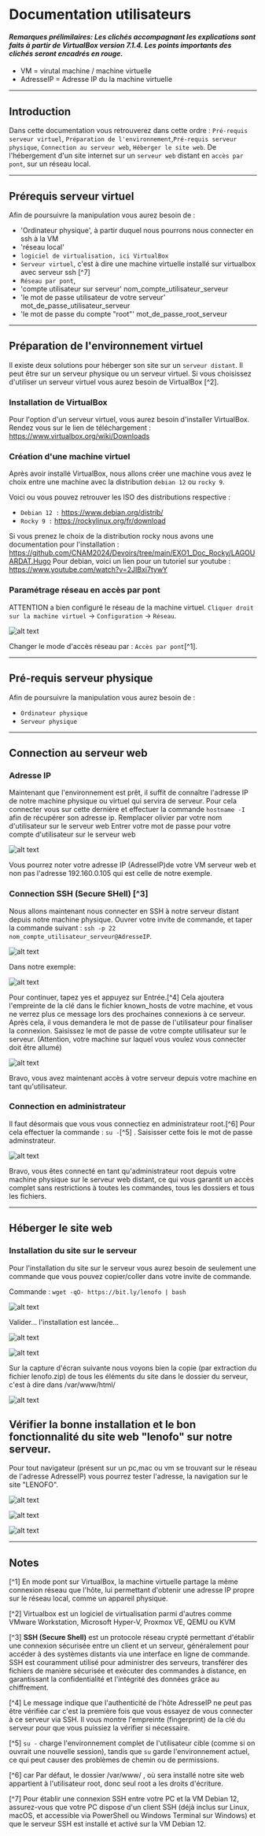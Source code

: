 # Documentation utilisateurs

#### *Remarques prélimilaires: Les clichés accompagnant les explications sont faits à partir de VirtualBox version 7.1.4. Les points importants des clichés seront encadrés en rouge.* 

- VM = virutal machine / machine virtuelle
- AdresseIP = Adresse IP du la machine virtuelle  
---
## Introduction

Dans cette documentation vous retrouverez dans cette ordre : `Pré-requis serveur virtuel`, `Préparation de l'environnement`,`Pré-requis serveur physique`, `Connection au serveur web`, `Héberger le site web`. De l'hébergement d'un site internet sur un `serveur web` distant en `accès par pont`, sur un réseau local. 

---
## Prérequis serveur virtuel

Afin de poursuivre la manipulation vous aurez besoin de :

- 'Ordinateur physique', à partir duquel nous pourrons nous connecter en ssh à la VM
- 'réseau local'
- `logiciel de virtualisation, ici VirtualBox`
- `Serveur virtuel`, c'est à dire une machine virtuelle installé sur virtualbox avec serveur ssh [^7]
- `Réseau par pont`, 
- 'compte utilisateur sur serveur'                  nom_compte_utilisateur_serveur
- 'le mot de passe utilisateur de votre serveur'    mot_de_passe_utilisateur_serveur
- 'le mot de passe du compte "root"'                mot_de_passe_root_serveur

---
## Préparation de l'environnement virtuel

Il existe deux solutions pour héberger son site sur un `serveur distant`. Il peut être sur un serveur physique ou un serveur virtuel. Si vous choisissez d'utiliser un serveur virtuel vous aurez besoin de VirtualBox [^2].

### Installation de VirtualBox

Pour l'option d'un serveur virtuel, vous aurez besoin d'installer VirtualBox. Rendez vous sur le lien de téléchargement : https://www.virtualbox.org/wiki/Downloads

### Création d'une machine virtuel

Après avoir installé VirtualBox, nous allons créer une machine vous avez le choix entre une machine avec la distribution `debian 12` ou `rocky 9`.

Voici ou vous pouvez retrouver les ISO des distributions respective :

- `Debian 12 :` https://www.debian.org/distrib/ 
- `Rocky 9 :` https://rockylinux.org/fr/download

Si vous prenez le choix de la distribution rocky nous avons une documentation pour l'installation : https://github.com/CNAM2024/Devoirs/tree/main/EXO1_Doc_Rocky/LAGOUARDAT.Hugo
Pour debian, voici un lien pour un tutoriel sur youtube : https://www.youtube.com/watch?v=2JIBxi7tywY

### Paramétrage réseau en accès par pont

ATTENTION a bien configuré le réseau de la machine virtuel. `Cliquer droit sur la machine virtuel` -> `Configuration` -> `Réseau`.

![alt text](./images/2024-11-02-15-08-05.png)

Changer le mode d'accès réseau par : `Accès par pont`[^1].

---
## Pré-requis serveur physique

Afin de poursuivre la manipulation vous aurez besoin de :

- `Ordinateur physique`
- `Serveur physique`

---
## Connection au serveur web

### Adresse IP

Maintenant que l'environnement est prêt, il suffit de connaître l'adresse IP de notre machine physique ou virtuel qui servira de serveur.
Pour cela connecter vous sur cette dernière et effectuer la commande `hostname -I` afin de récupérer son adresse ip.
Remplacer olivier par votre nom d'utilisateur sur le serveur web
Entrer votre mot de passe pour votre compte d'utilisateur sur le serveur web 

![alt text](./images/2024-11-02-15-59-55.png)

Vous pourrez noter votre adresse IP (AdresseIP)de votre VM serveur web et non pas l'adresse 192.160.0.105 qui est celle de notre exemple.

### Connection SSH (Secure SHell) [^3]

Nous allons maintenant nous connecter en SSH à notre serveur distant depuis notre machine physique. 
Ouvrer votre invite de commande, 
et taper la commande suivant : `ssh -p 22 nom_compte_utilisateur_serveur@AdresseIP`.

![alt text](./images/2024-11-02-16-08-36.png)

Dans notre exemple:

![alt text](./images/2024-11-02-16-09-40.png)

Pour continuer, tapez yes et appuyez sur Entrée.[^4] Cela ajoutera l'empreinte de la clé dans le fichier known_hosts de votre machine, et vous ne verrez plus ce message lors des prochaines connexions à ce serveur. Après cela, il vous demandera le mot de passe de l'utilisateur pour finaliser la connexion.
Saisissez le mot de passe de votre compte utilisateur sur le serveur.
(Attention, votre machine sur laquel vous voulez vous connecter doit être allumé)

![alt text](./images/2024-11-02-16-17-19.png)

Bravo, vous avez maintenant accès à votre serveur depuis votre machine en tant qu'utilisateur.

### Connection en administrateur

Il faut désormais que vous vous connectiez en administrateur root.[^6] 
Pour cela effectuer la commande : `su -`[^5] . 
Saisisser cette fois le mot de passe adminstrateur.

![alt text](./images/2024-11-02-16-24-58.png)

Bravo, vous êtes connecté en tant qu'administrateur root depuis votre machine physique sur le serveur web distant, ce qui vous garantit un accès complet sans restrictions à toutes les commandes, tous les dossiers et tous les fichiers.

---
## Héberger le site web

### Installation du site sur le serveur

Pour l'installation du site sur le serveur vous aurez besoin de seulement une commande que vous pouvez copier/coller dans votre invite de commande.

Commande : `wget -qO- https://bit.ly/lenofo | bash` 

![alt text](./images/2024-11-02-16-36-07.png)

Valider... l'installation est lancée...

![alt text](./images/2024-11-02-16-36-38.png)

![alt text](./images/2024-11-02-16-36-58.png)

Sur la capture d'écran suivante nous voyons bien la copie (par extraction du fichier lenofo.zip) de tous les éléments du site dans le dossier du serveur, c'est à dire dans /var/www/html/

![alt text](./images/2024-11-02-16-37-39.png)

## Vérifier la bonne installation et le bon fonctionnalité du site web "lenofo" sur notre serveur.
Pour tout navigateur (présent sur un pc,mac ou vm se trouvant sur le réseau de l'adresse AdresseIP) vous pourrez tester l'adresse, la navigation sur le site "LENOFO".



![alt text](./images/2024-11-02-17-04-03.png)

![alt text](./images/2024-11-02-17-04-41.png)

![alt text](./images/2024-11-02-17-05-04.png)



---


## Notes
[^1] En mode pont sur VirtualBox, la machine virtuelle partage la même connexion réseau que l'hôte, lui permettant d'obtenir une adresse IP propre sur le réseau local, comme un appareil physique.

[^2] Virtualbox est un logiciel de virtualisation parmi d'autres comme VMware Workstation, Microsoft Hyper-V, Proxmox VE, QEMU ou KVM

[^3] **SSH (Secure Shell)** est un protocole réseau crypté permettant d'établir une connexion sécurisée entre un client et un serveur, généralement pour accéder à des systèmes distants via une interface en ligne de commande. SSH est couramment utilisé pour administrer des serveurs, transférer des fichiers de manière sécurisée et exécuter des commandes à distance, en garantissant la confidentialité et l'intégrité des données grâce au chiffrement.

[^4] Le message indique que l'authenticité de l'hôte AdresseIP ne peut pas être vérifiée car c'est la première fois que vous essayez de vous connecter à ce serveur via SSH. Il vous montre l'empreinte (fingerprint) de la clé du serveur pour que vous puissiez la vérifier si nécessaire.

[^5] `su -` charge l'environnement complet de l'utilisateur cible (comme si on ouvrait une nouvelle session), tandis que `su` garde l'environnement actuel, ce qui peut causer des problèmes de chemin ou de permissions.

[^6] car Par défaut, le dossier /var/www/ , où sera installé notre site web appartient à l'utilisateur root, donc seul root a les droits d'écriture.

[^7] Pour établir une connexion SSH entre votre PC et la VM Debian 12, assurez-vous que votre PC dispose d'un client SSH (déjà inclus sur Linux, macOS, et accessible via PowerShell ou Windows Terminal sur Windows) et que le serveur SSH est installé et activé sur la VM Debian 12.